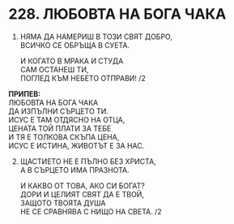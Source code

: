 # 228. ЛЮБОВТА НА БОГА ЧАКА  
  
1. НЯМА ДА НАМЕРИШ В ТОЗИ СВЯТ ДОБРО,  
ВСИЧКО СЕ ОБРЪЩА В СУЕТА.  
  
    И КОГАТО В МРАКА И СТУДА  
    САМ ОСТАНЕШ ТИ,  
    ПОГЛЕД КЪМ НЕБЕТО ОТПРАВИ! /2  
  
**ПРИПЕВ:**  
ЛЮБОВТА НА БОГА ЧАКА  
ДА ИЗПЪЛНИ СЪРЦЕТО ТИ.  
ИСУС Е ТАМ ОТДЯСНО НА ОТЦА,  
ЦЕНАТА ТОЙ ПЛАТИ ЗА ТЕБE  
И ТЯ Е ТОЛКОВА СКЪПА ЦЕНА,  
ИСУС Е ИСТИНА, ЖИВОТЪТ Е ЗА НАС.  
  
2. ЩАСТИЕТО НЕ Е ПЪЛНО БЕЗ ХРИСТА,  
А В СЪРЦЕТО ИМА ПРАЗНОТА.  
  
    И КАКВО ОТ ТОВА, АКО СИ БОГАТ?  
    ДОРИ И ЦЕЛИЯТ СВЯТ ДА Е ТВОЙ,  
    ЗАЩОТО ТВОЯТА ДУША  
    НЕ СЕ СРАВНЯВА С НИЩО НА СВЕТА. /2

<DownloadsButton pdf="/pdf/228-lyubovta-na-boga-chaka.pdf" />

